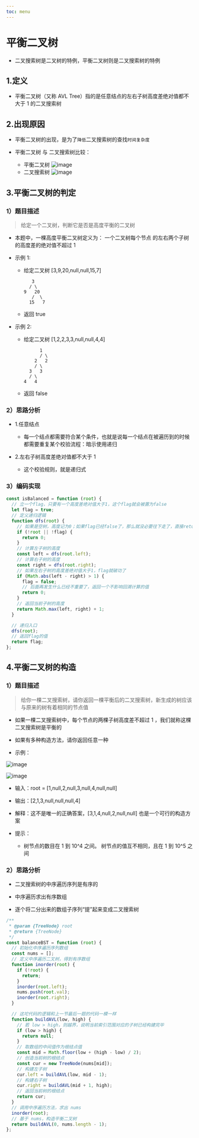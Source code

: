 ```yaml
---
toc: menu
---
```


# 平衡二叉树

- 二叉搜索树是二叉树的特例，平衡二叉树则是二叉搜索树的特例

## 1.定义

- 平衡二叉树（又称 AVL Tree）指的是任意结点的左右子树高度差绝对值都不大于 1 的二叉搜索树

## 2.出现原因

- 平衡二叉树的出现，是为了`降低`二叉搜索树的查找`时间复杂度`

- 平衡二叉树 与 二叉搜索树比较：

  - 平衡二叉树
    ![image](images/core/45.png)
  - 二叉搜索树
    ![image](images/core/44.png)

## 3.平衡二叉树的判定

### 1）题目描述

> 给定一个二叉树，判断它是否是高度平衡的二叉树

- 本题中，一棵高度平衡二叉树定义为： 一个二叉树每个节点 的左右两个子树的高度差的绝对值不超过 1

- 示例 1:

  - 给定二叉树 [3,9,20,null,null,15,7]

    ```
       3
      / \
    9   20
       /  \
      15   7
    ```

  - 返回 true

- 示例 2:

  - 给定二叉树 [1,2,2,3,3,null,null,4,4]

    ```
          1
          / \
        2   2
        / \
      3   3
      / \
    4   4
    ```

  - 返回 false

### 2）思路分析

- 1.任意结点

  - 每一个结点都需要符合某个条件，也就是说每一个结点在被遍历到的时候都需要重复某个校验流程：暗示使用递归

- 2.左右子树高度差绝对值都不大于 1

  - 这个校验规则，就是递归式

### 3）编码实现

```js
const isBalanced = function (root) {
  // 立一个flag，只要有一个高度差绝对值大于1，这个flag就会被置为false
  let flag = true;
  // 定义递归逻辑
  function dfs(root) {
    // 如果是空树，高度记为0；如果flag已经false了，那么就没必要往下走了，直接return
    if (!root || !flag) {
      return 0;
    }
    // 计算左子树的高度
    const left = dfs(root.left);
    // 计算右子树的高度
    const right = dfs(root.right);
    // 如果左右子树的高度差绝对值大于1，flag就破功了
    if (Math.abs(left - right) > 1) {
      flag = false;
      // 后面再发生什么已经不重要了，返回一个不影响回溯计算的值
      return 0;
    }
    // 返回当前子树的高度
    return Math.max(left, right) + 1;
  }

  // 递归入口
  dfs(root);
  // 返回flag的值
  return flag;
};
```

## 4.平衡二叉树的构造

### 1）题目描述

> 给你一棵二叉搜索树，请你返回一棵平衡后的二叉搜索树，新生成的树应该与原来的树有着相同的节点值

- 如果一棵二叉搜索树中，每个节点的两棵子树高度差不超过 1 ，我们就称这棵二叉搜索树是平衡的

- 如果有多种构造方法，请你返回任意一种

- 示例：

![image](images/core/46.png)

![image](images/core/47.png)

- 输入：root = [1,null,2,null,3,null,4,null,null]

- 输出：[2,1,3,null,null,null,4]

- 解释：这不是唯一的正确答案，[3,1,4,null,2,null,null] 也是一个可行的构造方案

- 提示：

  - 树节点的数目在 1 到 10^4 之间。 树节点的值互不相同，且在 1 到 10^5 之间

### 2）思路分析

- 二叉搜索树的中序遍历序列是有序的

- 中序遍历求出有序数组

- 逐个将二分出来的数组子序列“提”起来变成二叉搜索树

```js
/**
 * @param {TreeNode} root
 * @return {TreeNode}
 */
const balanceBST = function (root) {
  // 初始化中序遍历序列数组
  const nums = [];
  // 定义中序遍历二叉树，得到有序数组
  function inorder(root) {
    if (!root) {
      return;
    }
    inorder(root.left);
    nums.push(root.val);
    inorder(root.right);
  }

  // 这坨代码的逻辑和上一节最后一题的代码一模一样
  function buildAVL(low, high) {
    // 若 low > high，则越界，说明当前索引范围对应的子树已经构建完毕
    if (low > high) {
      return null;
    }
    // 取数组的中间值作为根结点值
    const mid = Math.floor(low + (high - low) / 2);
    // 创造当前树的根结点
    const cur = new TreeNode(nums[mid]);
    // 构建左子树
    cur.left = buildAVL(low, mid - 1);
    // 构建右子树
    cur.right = buildAVL(mid + 1, high);
    // 返回当前树的根结点
    return cur;
  }
  // 调用中序遍历方法，求出 nums
  inorder(root);
  // 基于 nums，构造平衡二叉树
  return buildAVL(0, nums.length - 1);
};
```
